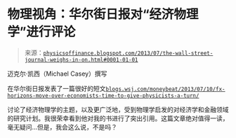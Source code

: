 <!--yml

类别：未分类

日期：2024-05-18 06:55:27

-->

# 物理视角：华尔街日报对“经济物理学”进行评论

> 来源：[`physicsoffinance.blogspot.com/2013/07/the-wall-street-journal-weighs-in-on.html#0001-01-01`](http://physicsoffinance.blogspot.com/2013/07/the-wall-street-journal-weighs-in-on.html#0001-01-01)

迈克尔·凯西（Michael Casey）撰写

在华尔街日报发表了一篇很好的短文[`blogs.wsj.com/moneybeat/2013/07/10/fx-horizons-move-over-economists-time-to-give-physicists-a-turn/`](http://blogs.wsj.com/moneybeat/2013/07/10/fx-horizons-move-over-economists-time-to-give-physicists-a-turn/)

讨论了经济物理学的主题，以及更广泛地，受到物理学启发的对经济学和金融领域的研究计划。我很荣幸看到他对我的书进行了突出引用。这篇文章绝对值得一读，毫无疑问...但是，我会这么说，不是吗？
